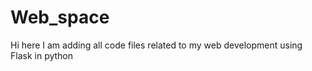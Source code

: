 # Web_space
Hi here I am adding all code files related to my web development using Flask in python 
